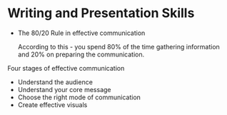 # Writing and Presentation Skills 

- The 80/20 Rule in effective communication

  According to this - you spend 80% of the time gathering information and 20% on preparing the communication.

Four stages of effective communication
 - Understand the audience
 - Understand your core message
 - Choose the right mode of communication
 - Create effective visuals

